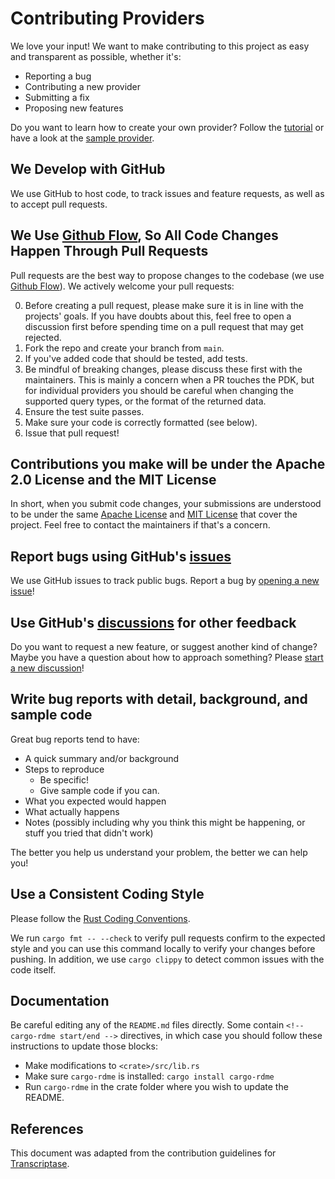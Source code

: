 # Contributing Providers

We love your input! We want to make contributing to this project as easy and
transparent as possible, whether it's:

- Reporting a bug
- Contributing a new provider
- Submitting a fix
- Proposing new features

Do you want to learn how to create your own provider? Follow the
[tutorial](https://docs.fiberplane.com/docs/create-a-provider) or have a look at
the [sample provider](providers/sample).

## We Develop with GitHub

We use GitHub to host code, to track issues and feature requests, as well as to
accept pull requests.

## We Use [Github Flow](https://docs.github.com/en/get-started/quickstart/github-flow), So All Code Changes Happen Through Pull Requests

Pull requests are the best way to propose changes to the codebase (we use
[Github Flow](https://docs.github.com/en/get-started/quickstart/github-flow)).
We actively welcome your pull requests:

0. Before creating a pull request, please make sure it is in line with the
   projects' goals. If you have doubts about this, feel free to open a
   discussion first before spending time on a pull request that may get
   rejected.
1. Fork the repo and create your branch from `main`.
2. If you've added code that should be tested, add tests.
3. Be mindful of breaking changes, please discuss these first with the
   maintainers. This is mainly a concern when a PR touches the PDK, but for
   individual providers you should be careful when changing the supported query
   types, or the format of the returned data.
4. Ensure the test suite passes.
5. Make sure your code is correctly formatted (see below).
6. Issue that pull request!

## Contributions you make will be under the Apache 2.0 License and the MIT License

In short, when you submit code changes, your submissions are understood to be
under the same [Apache License](LICENSE-APACHE) and [MIT License](LICENSE-MIT)
that cover the project. Feel free to contact the maintainers if that's a
concern.

## Report bugs using GitHub's [issues](https://github.com/fiberplane/providers/issues)

We use GitHub issues to track public bugs. Report a bug by
[opening a new issue](https://github.com/fiberplane/providers/issues/new)!

## Use GitHub's [discussions](https://github.com/fiberplane/providers/discussions) for other feedback

Do you want to request a new feature, or suggest another kind of change? Maybe
you have a question about how to approach something? Please
[start a new discussion](https://github.com/fiberplane/providers/discussions/new)!

## Write bug reports with detail, background, and sample code

Great bug reports tend to have:

- A quick summary and/or background
- Steps to reproduce
  - Be specific!
  - Give sample code if you can.
- What you expected would happen
- What actually happens
- Notes (possibly including why you think this might be happening, or stuff you
  tried that didn't work)

The better you help us understand your problem, the better we can help you!

## Use a Consistent Coding Style

Please follow the [Rust Coding Conventions](https://rustc-dev-guide.rust-lang.org/conventions.html).

We run `cargo fmt -- --check` to verify pull requests confirm to the expected
style and you can use this command locally to verify your changes before
pushing. In addition, we use `cargo clippy` to detect common issues with the
code itself.

## Documentation

Be careful editing any of the `README.md` files directly. Some contain
`<!-- cargo-rdme start/end -->` directives, in which case you should follow
these instructions to update those blocks:

- Make modifications to `<crate>/src/lib.rs`
- Make sure `cargo-rdme` is installed: `cargo install cargo-rdme`
- Run `cargo-rdme` in the crate folder where you wish to update the README.

## References

This document was adapted from the contribution guidelines for
[Transcriptase](https://gist.github.com/briandk/3d2e8b3ec8daf5a27a62).
